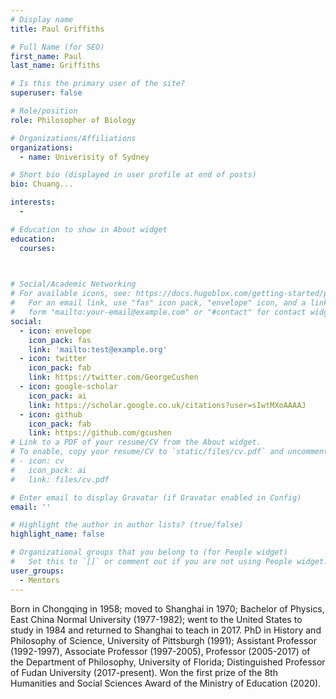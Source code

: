 ```yaml
---
# Display name
title: Paul Griffiths

# Full Name (for SEO)
first_name: Paul
last_name: Griffiths

# Is this the primary user of the site?
superuser: false

# Role/position
role: Philosopher of Biology

# Organizations/Affiliations
organizations:
  - name: Univerisity of Sydney

# Short bio (displayed in user profile at end of posts)
bio: Chuang...

interests:
  - 

# Education to show in About widget
education:
  courses:
    


# Social/Academic Networking
# For available icons, see: https://docs.hugoblox.com/getting-started/page-builder/#icons
#   For an email link, use "fas" icon pack, "envelope" icon, and a link in the
#   form "mailto:your-email@example.com" or "#contact" for contact widget.
social:
  - icon: envelope
    icon_pack: fas
    link: 'mailto:test@example.org'
  - icon: twitter
    icon_pack: fab
    link: https://twitter.com/GeorgeCushen
  - icon: google-scholar
    icon_pack: ai
    link: https://scholar.google.co.uk/citations?user=sIwtMXoAAAAJ
  - icon: github
    icon_pack: fab
    link: https://github.com/gcushen
# Link to a PDF of your resume/CV from the About widget.
# To enable, copy your resume/CV to `static/files/cv.pdf` and uncomment the lines below.
# - icon: cv
#   icon_pack: ai
#   link: files/cv.pdf

# Enter email to display Gravatar (if Gravatar enabled in Config)
email: ''

# Highlight the author in author lists? (true/false)
highlight_name: false

# Organizational groups that you belong to (for People widget)
#   Set this to `[]` or comment out if you are not using People widget.
user_groups:
  - Mentors
---
```

Born in Chongqing in 1958; moved to Shanghai in 1970; Bachelor of Physics, East China Normal University (1977-1982); went to the United States to study in 1984 and returned to Shanghai to teach in 2017. PhD in History and Philosophy of Science, University of Pittsburgh (1991); Assistant Professor (1992-1997), Associate Professor (1997-2005), Professor (2005-2017) of the Department of Philosophy, University of Florida; Distinguished Professor of Fudan University (2017-present). Won the first prize of the 8th Humanities and Social Sciences Award of the Ministry of Education (2020).